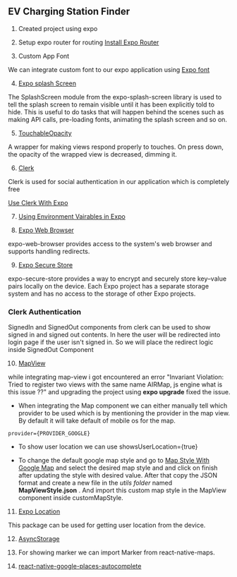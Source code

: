 ## EV Charging Station Finder

1. Created project using expo

2. Setup expo router for routing [Install Expo Router](https://docs.expo.dev/router/installation/#manual-installation)

3. Custom App Font

We can integrate custom font to our expo application using [Expo font](https://docs.expo.dev/versions/latest/sdk/font/)

4. [Expo splash Screen](https://docs.expo.dev/versions/latest/sdk/splash-screen/)

The SplashScreen module from the expo-splash-screen library is used to tell the splash screen to remain visible until it has been explicitly told to hide. This is useful to do tasks that will happen behind the scenes such as making API calls, pre-loading fonts, animating the splash screen and so on.

5. [TouchableOpacity](https://reactnative.dev/docs/touchableopacity)

A wrapper for making views respond properly to touches. On press down, the opacity of the wrapped view is decreased, dimming it.

6. [Clerk](https://clerk.com/)

Clerk is used for social authentication in our application which is completely free

[Use Clerk With Expo](https://clerk.com/docs/quickstarts/expo)

7. [Using Environment Vairables in Expo](https://docs.expo.dev/guides/environment-variables/)

8. [Expo Web Browser](https://docs.expo.dev/versions/latest/sdk/webbrowser/)

expo-web-browser provides access to the system's web browser and supports handling redirects.

9. [Expo Secure Store](https://docs.expo.dev/versions/latest/sdk/securestore/)

expo-secure-store provides a way to encrypt and securely store key–value pairs locally on the device. Each Expo project has a separate storage system and has no access to the storage of other Expo projects.

### Clerk Authentication

SignedIn and SignedOut components from clerk can be used to show signed in and signed out contents. In here the user will be redirected into login page if the user isn't signed in. So we will place the redirect logic inside SignedOut Component

10. [MapView](https://docs.expo.dev/versions/latest/sdk/map-view/)

while integrating map-view i got encountered an error "Invariant Violation: Tried to register two views with the same name AIRMap, js engine what is this issue ??" and upgrading the project using **expo upgrade** fixed the issue.

- When integrating the Map component we can either manually tell which provider to be used which is by mentioning the provider in the map view. By default it will take default of mobile os for the map.

```
provider={PROVIDER_GOOGLE}
```

- To show user location we can use showsUserLocation={true}

- To change the default google map style and go to [Map Style With Google Map](https://mapstyle.withgoogle.com/) and select the desired map style and and click on finish after updating the style with desired value. After that copy the JSON format and create a new file in the _utils folder_ named **MapViewStyle.json** . And import this custom map style in the MapView component inside customMapStyle.

11. [Expo Location](https://docs.expo.dev/versions/latest/sdk/location/)

This package can be used for getting user location from the device.

12. [AsyncStorage](https://react-native-async-storage.github.io/async-storage/docs/usage/)

13. For showing marker we can import Marker from react-native-maps.

14. [react-native-google-places-autocomplete](https://www.npmjs.com/package/react-native-google-places-autocomplete)
